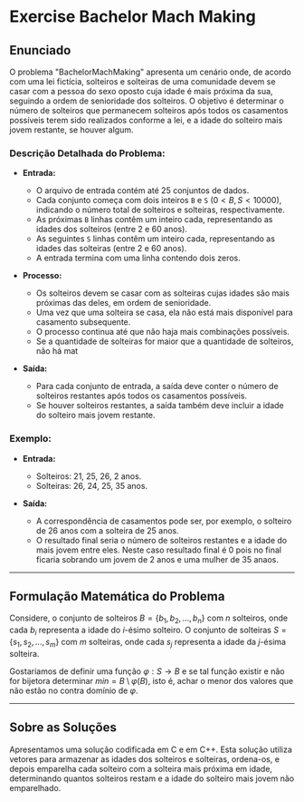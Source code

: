 # Exercise Bachelor Mach Making

## Enunciado

O problema "BachelorMachMaking" apresenta um cenário onde, de acordo com uma lei fictícia, solteiros e solteiras de uma comunidade devem se casar com a pessoa do sexo oposto cuja idade é mais próxima da sua, seguindo a ordem de senioridade dos solteiros. O objetivo é determinar o número de solteiros que permanecem solteiros após todos os casamentos possíveis terem sido realizados conforme a lei, e a idade do solteiro mais jovem restante, se houver algum.

### Descrição Detalhada do Problema:

- **Entrada:**
  - O arquivo de entrada contém até 25 conjuntos de dados.
  - Cada conjunto começa com dois inteiros `B` e `S` ($0 < B, S < 10000$), indicando o número total de solteiros e solteiras, respectivamente.
  - As próximas `B` linhas contêm um inteiro cada, representando as idades dos solteiros (entre 2 e 60 anos).
  - As seguintes `S` linhas contêm um inteiro cada, representando as idades das solteiras (entre 2 e 60 anos).
  - A entrada termina com uma linha contendo dois zeros.

- **Processo:**
  - Os solteiros devem se casar com as solteiras cujas idades são mais próximas das deles, em ordem de senioridade.
  - Uma vez que uma solteira se casa, ela não está mais disponível para casamento subsequente.
  - O processo continua até que não haja mais combinações possíveis.
  - Se a quantidade de solteiras for maior que a quantidade de solteiros, não há mat

- **Saída:**
  - Para cada conjunto de entrada, a saída deve conter o número de solteiros restantes após todos os casamentos possíveis.
  - Se houver solteiros restantes, a saída também deve incluir a idade do solteiro mais jovem restante.

### Exemplo:

- **Entrada:**
  - Solteiros: 21, 25, 26, 2 anos.
  - Solteiras: 26, 24, 25, 35 anos.

- **Saída:**
  - A correspondência de casamentos pode ser, por exemplo, o solteiro de 26 anos com a solteira de 25 anos.
  - O resultado final seria o número de solteiros restantes e a idade do mais jovem entre eles. Neste caso resultado final é 0 pois no final ficaria sobrando um jovem de 2 anos e uma mulher de 35 anaos.

---

## Formulação Matemática do Problema

Considere, o conjunto de solteiros $B = \{b_1, b_2, ..., b_n\}$ com $n$ solteiros, onde cada $b_i$ representa a idade do $i$-ésimo solteiro. O conjunto de solteiras $S = \{s_1, s_2, ..., s_m\}$ com $m$ solteiras, onde cada $s_j$ representa a idade da $j$-ésima solteira.

Gostariamos de definir uma função $\varphi:S\rightarrow B$ e se tal função existir e não for bijetora determinar $min = B\setminus\varphi(B)$, isto é, achar o menor dos valores que não estão no contra domínio de $\varphi$.

---

## Sobre as Soluções

Apresentamos uma solução codificada em C e em C++. Esta solução utiliza vetores para armazenar as idades dos solteiros e solteiras, ordena-os, e depois emparelha cada solteiro com a solteira mais próxima em idade, determinando quantos solteiros restam e a idade do solteiro mais jovem não emparelhado.